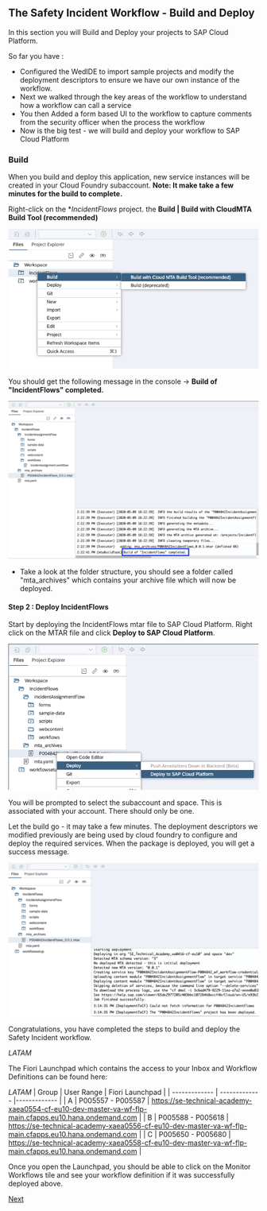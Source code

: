 ## The Safety Incident Workflow - Build and Deploy

In this section you will Build and Deploy your projects to SAP Cloud Platform. 

So far you have :
  * Configured the WedIDE to import sample projects and modify the deployment descriptors to ensure we have our own instance of the workflow.
  * Next we walked through the key areas of the workflow to understand how a workflow can call a service 
  * You then Added a form based UI to the workflow to capture comments from the security officer when the process the workflow
  * Now is the big test - we will build and deploy your workflow to SAP Cloud Platform 
  
### Build

When you build and deploy this application, new service instances will be created in your Cloud Foundry subaccount. 
**Note: It make take a few minutes for the build to complete.**

Right-click on the **IncidentFlows* project. the **Build | Build with CloudMTA Build Tool (recommended)**

![SCPWebIDEBuild](Part3Images/buildincidentflows.png)

You should get the following message in the console -> **Build of "IncidentFlows" completed.** 

![SCPWebIDEBuild](Part3Images/buildcompleteincidentflows.png)

* Take a look at the folder structure, you should see a folder called "mta_archives" which contains your archive file which will now be deployed. 


#### Step 2 : Deploy IncidentFlows

Start by deploying the IncidentFlows mtar file to SAP Cloud Platform. Right click on the MTAR file and click **Deploy to SAP Cloud Platform**. 

![SCPWebIDEBuild](Part3Images/deployincident.png)

You will be prompted to select the subaccount and space. This is associated with your account. There should only be one.

Let the build go - it may take a few minutes. The deployment descriptors we modified previously are being used by cloud foundry to configure and deploy the required services. When the package is deployed, you will get a success message.

![SCPWebIDEBuild](Part3Images/incidentdeploysuccess.png)

Congratulations, you have completed the steps to build and deploy the Safety Incident workflow. 

*LATAM*

The Fiori Launchpad which contains the access to your Inbox and Workflow Definitions can be found here:


*LATAM*
| Group | User Range |  Fiori Launchpad | 
| ------------- | ------------- |------------- |
| A | P005557 - P005587 | https://se-technical-academy-xaea0554-cf-eu10-dev-master-va-wf-flp-main.cfapps.eu10.hana.ondemand.com |
| B | P005588 - P005618 | https://se-technical-academy-xaea0556-cf-eu10-dev-master-va-wf-flp-main.cfapps.eu10.hana.ondemand.com |
| C | P005650 - P005680 | https://se-technical-academy-xaea0558-cf-eu10-dev-master-va-wf-flp-main.cfapps.eu10.hana.ondemand.com |

Once you open the Launchpad, you should be able to click on the Monitor Workflows tile and see your workflow definition if it was successfully deployed above.

[Next](Part%204%20-%20Test%20the%20Safety%20Incident%20Workflow.md)





